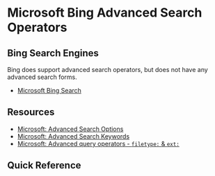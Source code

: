 # Microsoft Bing Advanced Search Operators

## Bing Search Engines

Bing does support advanced search operators, but does not have any advanced search forms. 

* [Microsoft Bing Search](https://www.bing.com/)

## Resources

* [Microsoft: Advanced Search Options](https://support.microsoft.com/en-us/topic/advanced-search-options-b92e25f1-0085-4271-bdf9-14aaea720930)
* [Microsoft: Advanced Search Keywords](https://support.microsoft.com/en-us/topic/advanced-search-keywords-ea595928-5d63-4a0b-9c6b-0b769865e78a)
* [Microsoft: Advanced query operators - `filetype:` & `ext:`](https://blogs.bing.com/webmaster/2012/10/19/advanced-query-operators-filetype-ext-understanding-the-differences/)

## Quick Reference



